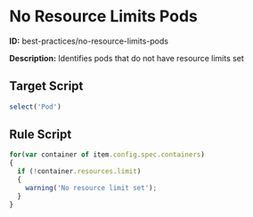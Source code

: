 # No Resource Limits Pods
**ID:** best-practices/no-resource-limits-pods

**Description:** Identifies pods that do not have resource limits set

## Target Script
```js
select('Pod')

```
## Rule Script
```js
for(var container of item.config.spec.containers)
{
  if (!container.resources.limit)
  {
    warning('No resource limit set');
  }
}
```
